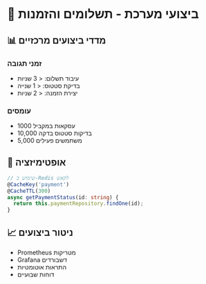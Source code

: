 # 🚀 ביצועי מערכת - תשלומים והזמנות

## 📊 מדדי ביצועים מרכזיים

### זמני תגובה
- עיבוד תשלום: < 3 שניות
- בדיקת סטטוס: < 1 שנייה
- יצירת הזמנה: < 2 שניות

### עומסים
- 1000 עסקאות במקביל
- 10,000 בדיקות סטטוס בדקה
- 5,000 משתמשים פעילים

## 🔧 אופטימיזציה
```typescript
// שימוש ב-Redis לקאש
@CacheKey('payment')
@CacheTTL(300)
async getPaymentStatus(id: string) {
  return this.paymentRepository.findOne(id);
}
```

## 📈 ניטור ביצועים
- Prometheus מטריקות
- Grafana דשבורדים
- התראות אוטומטיות
- דוחות שבועיים 